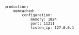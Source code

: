 <!-- usedin: [ _includes/_inlines/Deployment/common/building-a-manifest-file/building-a-manifest-file_memcached.md] -->

```

production:
    memcached:
        configuration:
            memory: 1024
            port: 11211
            listen_ip: 127.0.0.1

```
